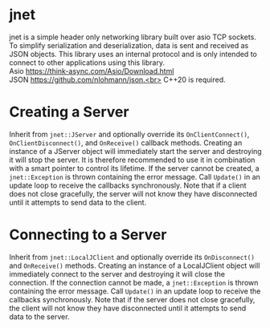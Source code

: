 # jnet

jnet is a simple header only networking library built over asio TCP sockets. To simplify serialization and deserialization, data is sent and received as JSON objects. This library uses an internal protocol and is only intended to connect to other applications using this library.<br>
Asio https://think-async.com/Asio/Download.html<br>
JSON https://github.com/nlohmann/json.<br>
C++20 is required. 

# Creating a Server

Inherit from `jnet::JServer` and optionally override its `OnClientConnect()`, `OnClientDisconnect()`, and `OnReceive()` callback methods. Creating an instance of a JServer object will immediately start the server and destroying it will stop the server. It is therefore recommended to use it in combination with a smart pointer to control its lifetime. If the server cannot be created, a `jnet::Exception` is thrown containing the error message. Call `Update()` in an update loop to receive the callbacks synchronously. Note that if a client does not close gracefully, the server will not know they have disconnected until it attempts to send data to the client. 

# Connecting to a Server

Inherit from `jnet::LocalJClient` and optionally override its `OnDisconnect()` and `OnReceive()` methods. Creating an instance of a LocalJClient object will immediately connect to the server and destroying it will close the connection. If the connection cannot be made, a `jnet::Exception` is thrown containing the error message. Call `Update()` in an update loop to receive the callbacks synchronously. Note that if the server does not close gracefully, the client will not know they have disconnected until it attempts to send data to the server. 
